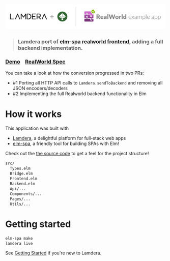 # ![RealWorld Example App](logo.png)

> ### Lamdera port of [elm-spa realworld frontend](https://github.com/ryannhg/elm-spa-realworld), adding a full backend implementation.


### [Demo](https://realworld.lamdera.app/)&nbsp;&nbsp;&nbsp;&nbsp;[RealWorld Spec](https://github.com/gothinkster/realworld)


You can take a look at how the conversion progressed in two PRs:

- #1 Porting all HTTP API calls to `Lamdera.sendToBackend` and removing all JSON encoders/decoders
- #2 Implementing the full Realworld backend functionality in Elm


# How it works

This application was built with

- [Lamdera](https://lamdera.com), a delightful platform
for full-stack web apps
- [elm-spa](https://elm-spa.dev), a friendly tool for building SPAs with Elm!

Check out the [the source code](./src) to get a feel for the project structure!

```
src/
  Types.elm
  Bridge.elm
  Frontend.elm
  Backend.elm
  Api/...
  Components/...
  Pages/...
  Utils/...
```

# Getting started

```
elm-spa make
lamdera live
```

See [Getting Started](https://lamdera.com/start) if you're new to Lamdera.

